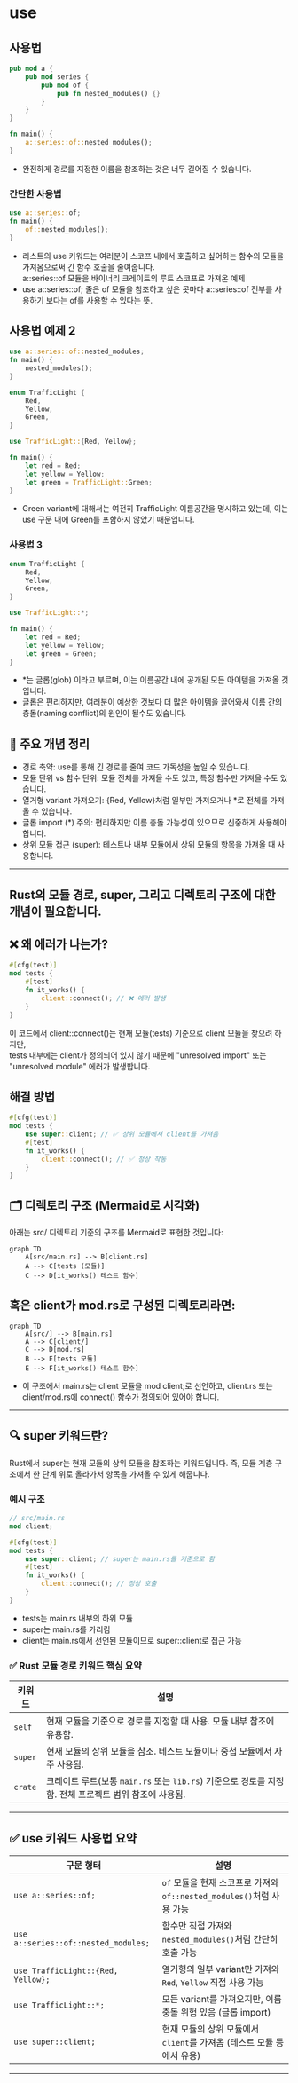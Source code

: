 # use

## 사용법
```rust
pub mod a {
    pub mod series {
        pub mod of {
            pub fn nested_modules() {}
        }
    }
}

fn main() {
    a::series::of::nested_modules();
}
```
- 완전하게 경로를 지정한 이름을 참조하는 것은 너무 길어질 수 있습니다. 

### 간단한 사용법
```rust
use a::series::of;
fn main() {
    of::nested_modules();
}

```
- 러스트의 use 키워드는 여러분이 스코프 내에서 호출하고 싶어하는 함수의 모듈을 가져옴으로써 긴 함수 호출을 줄여줍니다.  
a::series::of 모듈을 바이너리 크레이트의 루트 스코프로 가져온 예제
- use a::series::of; 줄은 of 모듈을 참조하고 싶은 곳마다 a::series::of 전부를 사용하기 보다는 of를 사용할 수 있다는 뜻.

## 사용법 예제 2
```rust
use a::series::of::nested_modules;
fn main() {
    nested_modules();
}

enum TrafficLight {
    Red,
    Yellow,
    Green,
}

use TrafficLight::{Red, Yellow};

fn main() {
    let red = Red;
    let yellow = Yellow;
    let green = TrafficLight::Green;
}
```
- Green variant에 대해서는 여전히 TrafficLight 이름공간을 명시하고 있는데, 이는 use 구문 내에 Green를 포함하지 않았기 때문입니다.


### 사용법 3
```rust
enum TrafficLight {
    Red,
    Yellow,
    Green,
}

use TrafficLight::*;

fn main() {
    let red = Red;
    let yellow = Yellow;
    let green = Green;
}

```
- *는 글롭(glob) 이라고 부르며, 이는 이름공간 내에 공개된 모든 아이템을 가져올 것입니다.  
- 글롭은 편리하지만, 여러분이 예상한 것보다 더 많은 아이템을 끌어와서 이름 간의 충돌(naming conflict)의 원인이 될수도 있습니다.




## 📌 주요 개념 정리
- 경로 축약: use를 통해 긴 경로를 줄여 코드 가독성을 높일 수 있습니다.
- 모듈 단위 vs 함수 단위: 모듈 전체를 가져올 수도 있고, 특정 함수만 가져올 수도 있습니다.
- 열거형 variant 가져오기: {Red, Yellow}처럼 일부만 가져오거나 *로 전체를 가져올 수 있습니다.
- 글롭 import (*) 주의: 편리하지만 이름 충돌 가능성이 있으므로 신중하게 사용해야 합니다.
- 상위 모듈 접근 (super): 테스트나 내부 모듈에서 상위 모듈의 항목을 가져올 때 사용합니다.

---

## Rust의 모듈 경로, super, 그리고 디렉토리 구조에 대한 개념이 필요합니다.

## ❌ 왜 에러가 나는가?
```rust
#[cfg(test)]
mod tests {
    #[test]
    fn it_works() {
        client::connect(); // ❌ 에러 발생
    }
}
```

이 코드에서 client::connect()는 현재 모듈(tests) 기준으로 client 모듈을 찾으려 하지만,  
tests 내부에는 client가 정의되어 있지 않기 때문에 "unresolved import" 또는 "unresolved module" 에러가 발생합니다.

## 해결 방법
```rust
#[cfg(test)]
mod tests {
    use super::client; // ✅ 상위 모듈에서 client를 가져옴
    #[test]
    fn it_works() {
        client::connect(); // ✅ 정상 작동
    }
}
```


## 🗂️ 디렉토리 구조 (Mermaid로 시각화)
아래는 src/ 디렉토리 기준의 구조를 Mermaid로 표현한 것입니다:
```mermaid
graph TD
    A[src/main.rs] --> B[client.rs]
    A --> C[tests (모듈)]
    C --> D[it_works() 테스트 함수]
```

## 혹은 client가 mod.rs로 구성된 디렉토리라면:
```mermaid
graph TD
    A[src/] --> B[main.rs]
    A --> C[client/]
    C --> D[mod.rs]
    B --> E[tests 모듈]
    E --> F[it_works() 테스트 함수]
```

- 이 구조에서 main.rs는 client 모듈을 mod client;로 선언하고, client.rs 또는 client/mod.rs에 connect() 함수가 정의되어 있어야 합니다.

---

## 🔍 super 키워드란?
Rust에서 super는 현재 모듈의 상위 모듈을 참조하는 키워드입니다. 즉, 모듈 계층 구조에서 한 단계 위로 올라가서 항목을 가져올 수 있게 해줍니다.
### 예시 구조
```rust
// src/main.rs
mod client;

#[cfg(test)]
mod tests {
    use super::client; // super는 main.rs를 기준으로 함
    #[test]
    fn it_works() {
        client::connect(); // 정상 호출
    }
}
```

- tests는 main.rs 내부의 하위 모듈
- super는 main.rs를 가리킴
- client는 main.rs에서 선언된 모듈이므로 super::client로 접근 가능

### ✅ Rust 모듈 경로 키워드 핵심 요약
| 키워드   | 설명                                                                 |
|----------|----------------------------------------------------------------------|
| `self`   | 현재 모듈을 기준으로 경로를 지정할 때 사용. 모듈 내부 참조에 유용함. |
| `super`  | 현재 모듈의 상위 모듈을 참조. 테스트 모듈이나 중첩 모듈에서 자주 사용됨. |
| `crate`  | 크레이트 루트(보통 `main.rs` 또는 `lib.rs`) 기준으로 경로를 지정함. 전체 프로젝트 범위 참조에 사용됨. |

---



## ✅ use 키워드 사용법 요약
| 구문 형태                          | 설명                                                                 |
|-----------------------------------|----------------------------------------------------------------------|
| `use a::series::of;`              | `of` 모듈을 현재 스코프로 가져와 `of::nested_modules()`처럼 사용 가능 |
| `use a::series::of::nested_modules;` | 함수만 직접 가져와 `nested_modules()`처럼 간단히 호출 가능             |
| `use TrafficLight::{Red, Yellow};` | 열거형의 일부 variant만 가져와 `Red`, `Yellow` 직접 사용 가능         |
| `use TrafficLight::*;`            | 모든 variant를 가져오지만, 이름 충돌 위험 있음 (글롭 import)           |
| `use super::client;`              | 현재 모듈의 상위 모듈에서 `client`를 가져옴 (테스트 모듈 등에서 유용)  |

---
